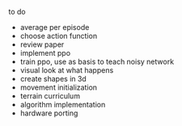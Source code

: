 to do
- average per episode
- choose action function
- review paper
- implement ppo
- train ppo, use as basis to teach noisy network
- visual look at what happens
- create shapes in 3d
- movement initialization
- terrain curriculum
- algorithm implementation
- hardware porting
